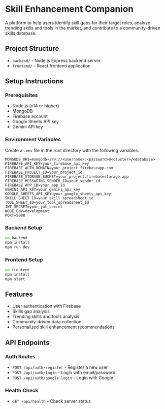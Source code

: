 # Skill Enhancement Companion

A platform to help users identify skill gaps for their target roles, analyze trending skills and tools in the market, and contribute to a community-driven skills database.

## Project Structure

- `backend/` - Node.js Express backend server
- `frontend/` - React frontend application

## Setup Instructions

### Prerequisites

- Node.js (v14 or higher)
- MongoDB
- Firebase account
- Google Sheets API key
- Gemini API key

### Environment Variables

Create a `.env` file in the root directory with the following variables:

```
MONGODB_URI=mongodb+srv://<username>:<password>@<cluster>/<database>
FIREBASE_API_KEY=your_firebase_api_key
FIREBASE_AUTH_DOMAIN=your_project.firebaseapp.com
FIREBASE_PROJECT_ID=your_project_id
FIREBASE_STORAGE_BUCKET=your_project.firebasestorage.app
FIREBASE_MESSAGING_SENDER_ID=your_sender_id
FIREBASE_APP_ID=your_app_id
GEMINI_API_KEY=your_gemini_api_key
GOOGLE_SHEETS_API_KEY=your_google_sheets_api_key
SKILL_SHEET_ID=your_skill_spreadsheet_id
TOOL_SHEET_ID=your_tool_spreadsheet_id
JWT_SECRET=your_jwt_secret
NODE_ENV=development
PORT=5000
```

### Backend Setup

```bash
cd backend
npm install
npm run dev
```

### Frontend Setup

```bash
cd frontend
npm install
npm start
```

## Features

- User authentication with Firebase
- Skills gap analysis
- Trending skills and tools analysis
- Community-driven data collection
- Personalized skill enhancement recommendations

## API Endpoints

### Auth Routes
- `POST /api/auth/register` - Register a new user
- `POST /api/auth/login` - Login with email/password
- `POST /api/auth/google-login` - Login with Google

### Health Check
- `GET /api/health` - Check server status 
